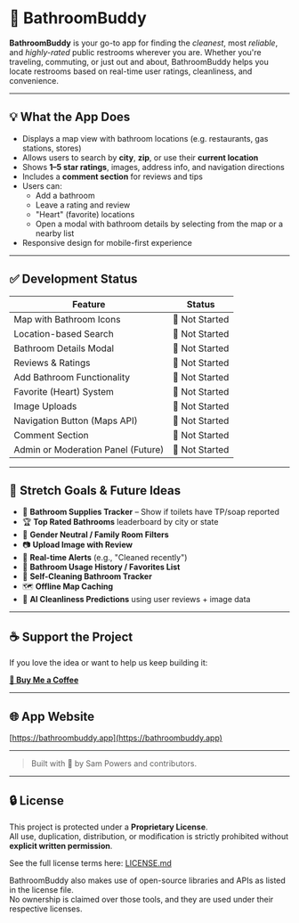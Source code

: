 # 🚻 BathroomBuddy

**BathroomBuddy** is your go-to app for finding the *cleanest*, most *reliable*, and *highly-rated* public restrooms wherever you are. Whether you're traveling, commuting, or just out and about, BathroomBuddy helps you locate restrooms based on real-time user ratings, cleanliness, and convenience.

---

## 💡 What the App Does

- Displays a map view with bathroom locations (e.g. restaurants, gas stations, stores)
- Allows users to search by **city**, **zip**, or use their **current location**
- Shows **1–5 star ratings**, images, address info, and navigation directions
- Includes a **comment section** for reviews and tips
- Users can:
  - Add a bathroom
  - Leave a rating and review
  - "Heart" (favorite) locations
  - Open a modal with bathroom details by selecting from the map or a nearby list
- Responsive design for mobile-first experience

---

## ✅ Development Status

| Feature                            | Status         |
|------------------------------------|----------------|
| Map with Bathroom Icons            | 🔲 Not Started |
| Location-based Search              | 🔲 Not Started |
| Bathroom Details Modal             | 🔲 Not Started |
| Reviews & Ratings                  | 🔲 Not Started |
| Add Bathroom Functionality         | 🔲 Not Started |
| Favorite (Heart) System            | 🔲 Not Started |
| Image Uploads                      | 🔲 Not Started |
| Navigation Button (Maps API)       | 🔲 Not Started |
| Comment Section                    | 🔲 Not Started |
| Admin or Moderation Panel (Future) | 🔲 Not Started |

---

## 🌈 Stretch Goals & Future Ideas

- 🧻 **Bathroom Supplies Tracker** – Show if toilets have TP/soap reported
- 🏆 **Top Rated Bathrooms** leaderboard by city or state
- 🚻 **Gender Neutral / Family Room Filters**
- 📷 **Upload Image with Review**
- 🔔 **Real-time Alerts** (e.g., "Cleaned recently")
- 📅 **Bathroom Usage History / Favorites List**
- 🧼 **Self-Cleaning Bathroom Tracker**
- 🗺️ **Offline Map Caching**
- 🧪 **AI Cleanliness Predictions** using user reviews + image data

---

## ☕ Support the Project

If you love the idea or want to help us keep building it:

**[💖 Buy Me a Coffee](https://www.buymeacoffee.com/bathroombuddy)**

---

## 🌐 App Website

[https://bathroombuddy.app](https://bathroombuddy.app)

---

> Built with 💙 by Sam Powers and contributors.

---

## 🔒 License

This project is protected under a **Proprietary License**.  
All use, duplication, distribution, or modification is strictly prohibited without **explicit written permission**.

See the full license terms here: [LICENSE.md](./LICENSE.md)

BathroomBuddy also makes use of open-source libraries and APIs as listed in the license file.  
No ownership is claimed over those tools, and they are used under their respective licenses.

